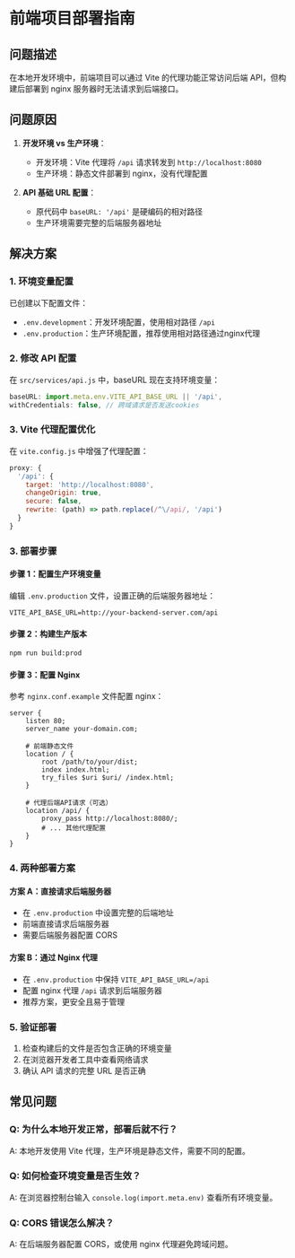 # 前端项目部署指南

## 问题描述

在本地开发环境中，前端项目可以通过 Vite 的代理功能正常访问后端 API，但构建后部署到 nginx 服务器时无法请求到后端接口。

## 问题原因

1. **开发环境 vs 生产环境**：
   - 开发环境：Vite 代理将 `/api` 请求转发到 `http://localhost:8080`
   - 生产环境：静态文件部署到 nginx，没有代理配置

2. **API 基础 URL 配置**：
   - 原代码中 `baseURL: '/api'` 是硬编码的相对路径
   - 生产环境需要完整的后端服务器地址

## 解决方案

### 1. 环境变量配置

已创建以下配置文件：

- `.env.development`：开发环境配置，使用相对路径 `/api`
- `.env.production`：生产环境配置，推荐使用相对路径通过nginx代理

### 2. 修改 API 配置

在 `src/services/api.js` 中，baseURL 现在支持环境变量：

```javascript
baseURL: import.meta.env.VITE_API_BASE_URL || '/api',
withCredentials: false, // 跨域请求是否发送cookies
```

### 3. Vite 代理配置优化

在 `vite.config.js` 中增强了代理配置：

```javascript
proxy: {
  '/api': {
    target: 'http://localhost:8080',
    changeOrigin: true,
    secure: false,
    rewrite: (path) => path.replace(/^\/api/, '/api')
  }
}
```

### 3. 部署步骤

#### 步骤 1：配置生产环境变量

编辑 `.env.production` 文件，设置正确的后端服务器地址：

```env
VITE_API_BASE_URL=http://your-backend-server.com/api
```

#### 步骤 2：构建生产版本

```bash
npm run build:prod
```

#### 步骤 3：配置 Nginx

参考 `nginx.conf.example` 文件配置 nginx：

```nginx
server {
    listen 80;
    server_name your-domain.com;
    
    # 前端静态文件
    location / {
        root /path/to/your/dist;
        index index.html;
        try_files $uri $uri/ /index.html;
    }
    
    # 代理后端API请求（可选）
    location /api/ {
        proxy_pass http://localhost:8080/;
        # ... 其他代理配置
    }
}
```

### 4. 两种部署方案

#### 方案 A：直接请求后端服务器

- 在 `.env.production` 中设置完整的后端地址
- 前端直接请求后端服务器
- 需要后端服务器配置 CORS

#### 方案 B：通过 Nginx 代理

- 在 `.env.production` 中保持 `VITE_API_BASE_URL=/api`
- 配置 nginx 代理 `/api` 请求到后端服务器
- 推荐方案，更安全且易于管理

### 5. 验证部署

1. 检查构建后的文件是否包含正确的环境变量
2. 在浏览器开发者工具中查看网络请求
3. 确认 API 请求的完整 URL 是否正确

## 常见问题

### Q: 为什么本地开发正常，部署后就不行？
A: 本地开发使用 Vite 代理，生产环境是静态文件，需要不同的配置。

### Q: 如何检查环境变量是否生效？
A: 在浏览器控制台输入 `console.log(import.meta.env)` 查看所有环境变量。

### Q: CORS 错误怎么解决？
A: 在后端服务器配置 CORS，或使用 nginx 代理避免跨域问题。